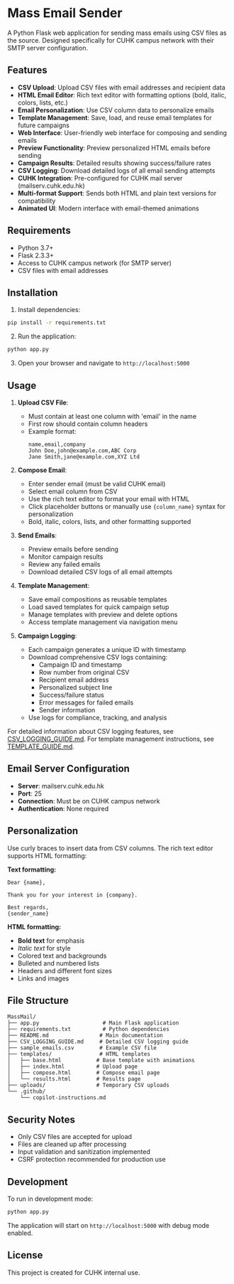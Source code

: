 # Mass Email Sender

A Python Flask web application for sending mass emails using CSV files as the source. Designed specifically for CUHK campus network with their SMTP server configuration.

## Features

- **CSV Upload**: Upload CSV files with email addresses and recipient data
- **HTML Email Editor**: Rich text editor with formatting options (bold, italic, colors, lists, etc.)
- **Email Personalization**: Use CSV column data to personalize emails
- **Template Management**: Save, load, and reuse email templates for future campaigns
- **Web Interface**: User-friendly web interface for composing and sending emails
- **Preview Functionality**: Preview personalized HTML emails before sending
- **Campaign Results**: Detailed results showing success/failure rates
- **CSV Logging**: Download detailed logs of all email sending attempts
- **CUHK Integration**: Pre-configured for CUHK mail server (mailserv.cuhk.edu.hk)
- **Multi-format Support**: Sends both HTML and plain text versions for compatibility
- **Animated UI**: Modern interface with email-themed animations

## Requirements

- Python 3.7+
- Flask 2.3.3+
- Access to CUHK campus network (for SMTP server)
- CSV files with email addresses

## Installation

1. Install dependencies:
```bash
pip install -r requirements.txt
```

2. Run the application:
```bash
python app.py
```

3. Open your browser and navigate to `http://localhost:5000`

## Usage

1. **Upload CSV File**: 
   - Must contain at least one column with 'email' in the name
   - First row should contain column headers
   - Example format:
     ```
     name,email,company
     John Doe,john@example.com,ABC Corp
     Jane Smith,jane@example.com,XYZ Ltd
     ```

2. **Compose Email**:
   - Enter sender email (must be valid CUHK email)
   - Select email column from CSV
   - Use the rich text editor to format your email with HTML
   - Click placeholder buttons or manually use `{column_name}` syntax for personalization
   - Bold, italic, colors, lists, and other formatting supported

3. **Send Emails**:
   - Preview emails before sending
   - Monitor campaign results
   - Review any failed emails
   - Download detailed CSV logs of all email attempts

4. **Template Management**:
   - Save email compositions as reusable templates
   - Load saved templates for quick campaign setup
   - Manage templates with preview and delete options
   - Access template management via navigation menu

5. **Campaign Logging**:
   - Each campaign generates a unique ID with timestamp
   - Download comprehensive CSV logs containing:
     - Campaign ID and timestamp
     - Row number from original CSV
     - Recipient email address
     - Personalized subject line
     - Success/failure status
     - Error messages for failed emails
     - Sender information
   - Use logs for compliance, tracking, and analysis

For detailed information about CSV logging features, see [CSV_LOGGING_GUIDE.md](CSV_LOGGING_GUIDE.md).
For template management instructions, see [TEMPLATE_GUIDE.md](TEMPLATE_GUIDE.md).

## Email Server Configuration

- **Server**: mailserv.cuhk.edu.hk
- **Port**: 25
- **Connection**: Must be on CUHK campus network
- **Authentication**: None required

## Personalization

Use curly braces to insert data from CSV columns. The rich text editor supports HTML formatting:

**Text formatting:**
```
Dear {name},

Thank you for your interest in {company}.

Best regards,
{sender_name}
```

**HTML formatting:**
- **Bold text** for emphasis
- *Italic text* for style
- Colored text and backgrounds
- Bulleted and numbered lists
- Headers and different font sizes
- Links and images

## File Structure

```
MassMail/
├── app.py                    # Main Flask application
├── requirements.txt          # Python dependencies
├── README.md                # Main documentation
├── CSV_LOGGING_GUIDE.md     # Detailed CSV logging guide
├── sample_emails.csv        # Example CSV file
├── templates/               # HTML templates
│   ├── base.html           # Base template with animations
│   ├── index.html          # Upload page
│   ├── compose.html        # Compose email page
│   └── results.html        # Results page
├── uploads/                # Temporary CSV uploads
└── .github/
    └── copilot-instructions.md
```

## Security Notes

- Only CSV files are accepted for upload
- Files are cleaned up after processing
- Input validation and sanitization implemented
- CSRF protection recommended for production use

## Development

To run in development mode:

```bash
python app.py
```

The application will start on `http://localhost:5000` with debug mode enabled.

## License

This project is created for CUHK internal use.
